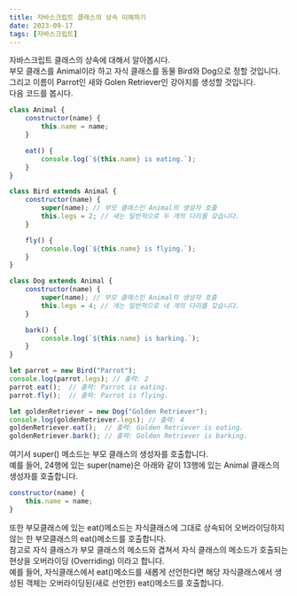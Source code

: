 ```yaml
---
title: 자바스크립트 클래스의 상속 이해하기
date: 2023-09-17
tags: [자바스크립트]
---
```

자바스크립트 클래스의 상속에 대해서 알아봅시다.  
부모 클래스를 Animal이라 하고 자식 클래스를 동물 Bird와 Dog으로 정할 것입니다.  
그리고 이름이 Parrot인 새와 Golen Retriever인 강아지를 생성할 것입니다.  
다음 코드를 봅시다.

```javascript
class Animal {
    constructor(name) {
        this.name = name;
    }

    eat() {
        console.log(`${this.name} is eating.`);
    }
}

class Bird extends Animal {
    constructor(name) {
        super(name); // 부모 클래스인 Animal의 생성자 호출
        this.legs = 2; // 새는 일반적으로 두 개의 다리를 갖습니다.
    }

    fly() {
        console.log(`${this.name} is flying.`);
    }
}

class Dog extends Animal {
    constructor(name) {
        super(name); // 부모 클래스인 Animal의 생성자 호출
        this.legs = 4; // 개는 일반적으로 네 개의 다리를 갖습니다.
    }

    bark() {
        console.log(`${this.name} is barking.`);
    }
}

let parrot = new Bird("Parrot");
console.log(parrot.legs); // 출력: 2
parrot.eat();  // 출력: Parrot is eating.
parrot.fly();  // 출력: Parrot is flying.

let goldenRetriever = new Dog("Golden Retriever");
console.log(goldenRetriever.legs); // 출력: 4
goldenRetriever.eat();  // 출력: Golden Retriever is eating.
goldenRetriever.bark(); // 출력: Golden Retriever is barking.
```
여기서 super() 메소드는 부모 클래스의 생성자를 호출합니다.  
예를 들어, 24행에 있는 super(name)은 아래와 같이 13행에 있는 Animal 클래스의 생성자를 호출합니다.  
```javascript
constructor(name) {
    this.name = name;
}
```
또한 부모클래스에 있는 eat()메소드는 자식클래스에 그대로 상속되어 오버라이딩하지 않는 한 부모클래스의 eat()메소드를 호출합니다.  
참고로 자식 클래스가 부모 클래스의 메소드와 겹쳐서 자식 클래스의 메소드가 호출되는 현상을 오버라이딩 (Overriding) 이라고 합니다.  
예를 들어, 자식클래스에서 eat()메소드를 새롭게 선언한다면 해당 자식클래스에서 생성된 객체는 오버라이딩된(새로 선언한) eat()메소드를 호출합니다.  
